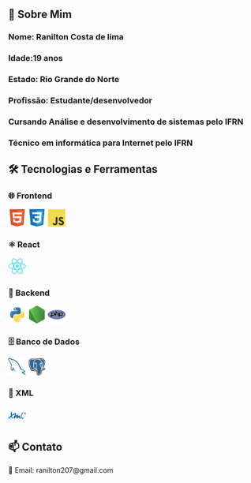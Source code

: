 <html lang="pt-br">
<head>
    <meta charset="UTF-8">
    <meta name="viewport" content="width=device-width, initial-scale=1.0">
<body>
    <h2>🚀 Sobre Mim</h2>
    <h3> Nome: Ranilton Costa de lima
    </h3><h3>Idade:19 anos
    </h3><h3>Estado: Rio Grande do Norte
    </h3><h3>Profissão: Estudante/desenvolvedor
    <h3>Cursando Análise e desenvolvimento de sistemas pelo IFRN
    <h3> Técnico em informática para Internet pelo IFRN<h3>
    <h2>🛠️ Tecnologias e Ferramentas</h2>
    <h3>🌐 Frontend</h3>
    <div class="icons">
        <img src="https://raw.githubusercontent.com/devicons/devicon/master/icons/html5/html5-original.svg"widht= "36" height = "36" alt="HTML5">
        <img src="https://raw.githubusercontent.com/devicons/devicon/master/icons/css3/css3-original.svg" widht= "36" height= "36" alt="CSS3">
        <img src="https://raw.githubusercontent.com/devicons/devicon/master/icons/javascript/javascript-original.svg" widht= "36" height= "36" alt="JavaScript">
    </div>
    <h3>⚛️ React</h3>
    <div class="icons">
        <img src="https://raw.githubusercontent.com/devicons/devicon/master/icons/react/react-original.svg" widht= "36" height= "36" alt="React">
    </div>
    <h3>🐍 Backend</h3>
    <div class="icons">
        <img src="https://raw.githubusercontent.com/devicons/devicon/master/icons/python/python-original.svg" widht= "36" height= "36" alt="Python">
        <img src="https://raw.githubusercontent.com/devicons/devicon/master/icons/nodejs/nodejs-original.svg" widht= "36" height= "36" alt="Node.js">
        <img src="https://raw.githubusercontent.com/devicons/devicon/master/icons/php/php-original.svg" widht= "36" height= "36" alt="PHP">
    </div>
    <h3>🗄️ Banco de Dados</h3>
    <div class="icons">
        <img src="https://raw.githubusercontent.com/devicons/devicon/master/icons/mysql/mysql-original.svg" widht= "36" height= "36" alt="MySQL">
        <img src="https://raw.githubusercontent.com/devicons/devicon/master/icons/postgresql/postgresql-original.svg" widht= "36" height= "36" alt="PostgreSQL">
    </div>
    <h3>📌 XML</h3>
    <div class="icons">
        <img src="https://raw.githubusercontent.com/devicons/devicon/master/icons/xml/xml-original.svg" alt="XML" widht= "36" height= "36">
    </div>
    <h2>📫 Contato</h2>
    <p>📧 Email: ranilton207@gmail.com</p>
</body>
</html>
